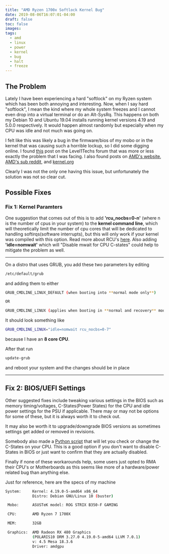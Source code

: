 ```yaml
---
title: "AMD Ryzen 1700x Softlock Kernel Bug"
date: 2019-08-06T16:07:01-04:00
draft: false
toc: false
images:
tags: 
  - amd
  - linux
  - power
  - kernel
  - bug
  - halt
  - freeze
---
```


## The Problem

Lately I have been experiencing a hard "softlock" on my Ryzen system
which has been both annoying and interesting. Now, when I say hard "softlock",
I mean the kind where my whole system freezes and I cannot even drop into a virtual terminal
or do an Alt-SysRq.
This happens on both my Debian 10 and Ubuntu 19.04 installs running kernel versions
4.19 and 5.0.0 respectively.
It would happen almost randomly but especially when my CPU was idle and not much was going on.

I felt like this was likely a bug in the firmware/bios of my mobo or
in the kernel that was causing such a horrible lockup, so I did
some digging online. I found [this](https://forum.level1techs.com/t/random-freezes-on-ryzen-in-linux-even-if-linux-is-in-vm/138913/11)
post on the Level1Techs forum that was more or less exactly the problem that I was facing.
I also found posts on [AMD's website](https://community.amd.com/thread/225795),
[AMD's sub reddit](https://www.reddit.com/r/Amd/comments/7skc45/when_is_amd_finally_going_to_fix_linux_crashing/),
and [kernel.org](https://bugzilla.kernel.org/show_bug.cgi?id=196683)

Clearly I was not the only one having this issue, but unfortunately the solution
was not so clear cut.

## Possible Fixes

### Fix 1: Kernel Paramters

One suggestion that comes out of this is to add
**'rcu_nocbs=0-n'** (where n is the number of cpus in your system)
to the **kernel command line**, which will theoretically
limit the number of cpu cores that will be dedicated to handling softirqs(software
interrupts), but this will only work if your kernel was compiled with this option.
Read more about RCU's [here](https://utcc.utoronto.ca/~cks/space/blog/linux/KernelRcuNocbsMeaning).
Also adding **'idle=nomwait'** which will "Disable mwait for CPU C-states"
could help to mitigate the problem as well.

---

On a distro that uses GRUB, you add these two parameters by editing

```sh
/etc/default/grub
```

and adding them to either

```sh
GRUB_CMDLINE_LINUX_DEFAULT (when booting into **normal mode only**)

OR

GRUB_CMDLINE_LINUX (applies when booting in **normal and recovery** modes)
```

It should look something like

```sh
GRUB_CMDLINE_LINUX="idle=nomwait rcu_nocbs=0-7"
```

because I have an **8 core CPU**.

After that run

```sh
update-grub
```

and reboot your system and the changes should be in place

---

## Fix 2: BIOS/UEFI Settings

Other suggested fixes include tweaking various settings in the BIOS
such as memory timing/voltages, C-States(Power States) for the CPU
and idle power settings for the PSU if applicable.
There may or may not be options for some of these, but it is always
worth it to check out.

It may also be worth it to upgrade/downgrade BIOS versions as sometimes
settings get added or removed in revisions.

Somebody also made a [Python script](https://github.com/r4m0n/ZenStates-Linux)
that will let you check or change the C-States on your CPU.
This is a good option if you don't want to disable C-States in BIOS or just
want to confirm that they are actually disabled.

Finally if none of these workarounds help, some users just
opted to RMA their CPU's or Motherboards as this seems
like more of a hardware/power related bug than anything
else.

Just for reference, here are the specs of my machine

```sh
System:     Kernel: 4.19.0-5-amd64 x86_64
            Distro: Debian GNU/Linux 10 (buster)

 Mobo:      ASUSTeK model: ROG STRIX B350-F GAMING

 CPU:       AMD Ryzen 7 1700X

 MEM:       32GB

 Graphics:  AMD Radeon RX 480 Graphics
            (POLARIS10 DRM 3.27.0 4.19.0-5-amd64 LLVM 7.0.1)
            v: 4.5 Mesa 18.3.6
            Driver: amdgpu
```
